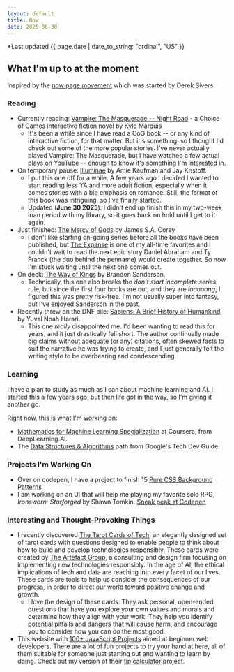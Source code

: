 ```yaml
---
layout: default
title: Now
date: 2025-06-30
---
```


*Last updated {{ page.date | date_to_string: "ordinal", "US" }}

## What I'm up to at the moment

Inspired by the [now page movement](https://nownownow.com/about) which was started by Derek Sivers. 

### Reading

- Currently reading: [Vampire: The Masquerade -- Night Road](https://www.choiceofgames.com/vampire-the-masquerade/night-road/) - a Choice of Games interactive fiction novel by Kyle Marquis
  - It's been a while since I have read a CoG book -- or any kind of interactive fiction, for that matter. But it's something, so I thought I'd check out some of the more popular stories. I've never actually played Vampire: The Masquerade, but I have watched a few actual plays on YouTube -- enough to know it's something I'm interested in. 
- On temporary pause: [Illuminae](https://www.goodreads.com/book/show/23395680-illuminae) by Amie Kaufman and Jay Kristoff.
  - I put this one off for a while. A few years ago I decided I wanted to start reading less YA and more adult fiction, especially when it comes stories with a big emphasis on romance. Still, the format of this book was intriguing, so I've finally started. 
  - Updated (**June 30 2025**): I didn't end up finish this in my two-week loan period with my library, so it goes back on hold until I get to it again.  
- Just finished: [The Mercy of Gods](https://www.goodreads.com/book/show/201930181-the-mercy-of-gods) by James S.A. Corey
  - I don't like starting on-going series before all the books have been published, but [The Expanse](https://www.goodreads.com/series/56399-the-expanse) is one of my all-time favorites and I couldn't wait to read the next epic story Daniel Abraham and Ty Franck (the duo behind the penname) would create together. So now I'm stuck waiting until the next one comes out. 
- On deck: [The Way of Kings](https://www.goodreads.com/book/show/7235533-the-way-of-kings) by Brandon Sanderson. 
  - Technically, this one also breaks the *don't start incomplete series* rule, but since the first four books are out, and they are *looooong*, I figured this was pretty risk-free. I'm not usually super into fantasy, but I've enjoyed Sanderson in the past.
- Recently threw on the DNF pile: [Sapiens: A Brief History of Humankind](https://www.goodreads.com/book/show/23692271-sapiens) by Yuval Noah Harari.
  - This one *really* disappointed me. I'd been wanting to read this for years, and it just drastically fell short. The author continually made big claims without adequate (or any) citations, often skewed facts to suit the narrative he was trying to create, and I just generally felt the writing style to be overbearing and condescending. 

### Learning

I have a plan to study as much as I can about machine learning and AI. I started this a few years ago, but then life got in the way, so I'm giving it another go. 

Right now, this is what I'm working on:

- [Mathematics for Machine Learning Specialization](https://www.coursera.org/specializations/mathematics-for-machine-learning-and-data-science) at Coursera, from DeepLearning.AI. 
- The [Data Structures & Algorithms](https://techdevguide.withgoogle.com/paths/data-structures-and-algorithms/) path from Google's Tech Dev Guide. 

### Projects I'm Working On

- Over on codepen, I have a project to finish 15 [Pure CSS Background Patterns](https://codepen.io/megan-durham/pen/QwbVNLY)
- I am working on an UI that will help me playing my favorite solo RPG, *Ironsworn: Starforged* by Shawn Tomkin. [Sneak peak at Codepen](https://codepen.io/megan-durham/pen/QwbqLXW)

### Interesting and Thought-Provoking Things

- I recently discovered [The Tarot Cards of Tech](https://tarotcardsoftech.artefactgroup.com/), an elegantly designed set of tarot cards with questions designed to enable people to think about how to build and develop technologies responsibly. These cards were created by [The Artefact Group](https://www.artefactgroup.com/), a consulting and design firm focusing on implementing new technologies responsibly. In the age of AI, the ethical implications of tech and data are reaching into every facet of our lives. These cards are tools to help us consider the consequences of our progress,  in order to direct our world toward positive change and growth. 
  - I love the design of these cards. They ask personal, open-ended questions that have you explore your own values and morals and determine how they align with your work. They help you identify potential pitfalls and dangers that will cause harm, and encourage you to consider how you can do the most good. 
- This website with [100+ JavaScript Projects](https://www.100jsprojects.com/) aimed at beginner web developers. There are a lot of fun projects to try your hand at here, all of them suitable for someone just starting out and wanting to learn by doing. Check out my version of their [tip calculator](https://codepen.io/megan-durham/pen/GgJLqXM) project. 